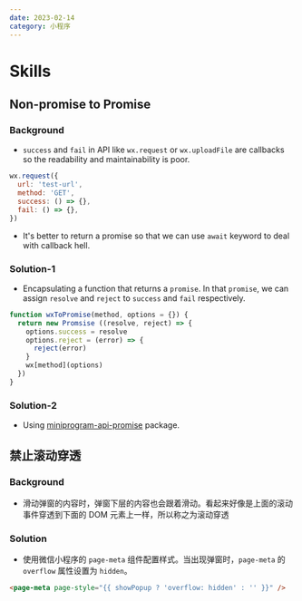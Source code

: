 ```yaml
---
date: 2023-02-14
category: 小程序
---
```


# Skills

## Non-promise to Promise

### Background

- `success` and `fail` in API like `wx.request` or `wx.uploadFile` are callbacks so the readability and maintainability is poor.

```js
wx.request({
  url: 'test-url',
  method: 'GET',
  success: () => {},
  fail: () => {},
})
```

- It's better to return a promise so that we can use `await` keyword to deal with callback hell.

### Solution-1

- Encapsulating a function that returns a `promise`. In that `promise`, we can assign `resolve` and `reject` to `success` and `fail` respectively.

```js
function wxToPromise(method, options = {}) {
  return new Promsise ((resolve, reject) => {
    options.success = resolve
    options.reject = (error) => {
      reject(error)
    }
    wx[method](options)
  })
}
```

### Solution-2

- Using [miniprogram-api-promise](https://github.com/wechat-miniprogram/miniprogram-api-promise) package.

## 禁止滚动穿透

### Background

- 滑动弹窗的内容时，弹窗下层的内容也会跟着滑动。看起来好像是上面的滚动事件穿透到下面的 DOM 元素上一样，所以称之为滚动穿透

### Solution

- 使用微信小程序的 `page-meta` 组件配置样式。当出现弹窗时，`page-meta` 的 `overflow` 属性设置为 `hidden`。

```html
<page-meta page-style="{{ showPopup ? 'overflow: hidden' : '' }}" />
```
